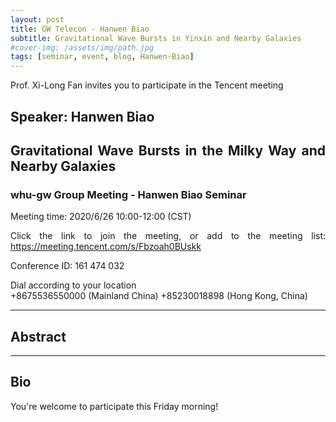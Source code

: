 ```yaml
---
layout: post
title: GW Telecon - Hanwen Biao
subtitle: Gravitational Wave Bursts in Yinxin and Nearby Galaxies
#cover-img: /assets/img/path.jpg
tags: [seminar, event, blog, Hanwen-Biao]
---
```


<style>
body {
text-align: justify}
</style>

Prof. Xi-Long Fan invites you to participate in the Tencent meeting

## Speaker: Hanwen Biao

## Gravitational Wave Bursts in the Milky Way and Nearby Galaxies

### whu-gw Group Meeting - Hanwen Biao Seminar

Meeting time: 2020/6/26 10:00-12:00 (CST)

Click the link to join the meeting, or add to the meeting list:
https://meeting.tencent.com/s/Fbzoah0BUskk

Conference ID: 161 474 032

Dial according to your location  
   +8675536550000 (Mainland China)
   +85230018898 (Hong Kong, China)

______________________________

## Abstract

______________________________

## Bio

You're welcome to participate this Friday morning!
